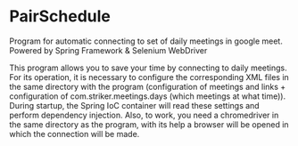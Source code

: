# PairSchedule
Program for automatic connecting to set of daily meetings in google meet. Powered by Spring Framework & Selenium WebDriver

This program allows you to save your time by connecting to daily meetings. For its operation, it is necessary to configure the corresponding XML files 
in the same directory with the program (configuration of meetings and links + configuration of com.striker.meetings.days (which meetings at what time)). 
During startup, the Spring IoC container will read these settings and perform dependency injection. Also, to work, you need a chromedriver
in the same directory as the program, with its help a browser will be opened in which the connection will be made.
